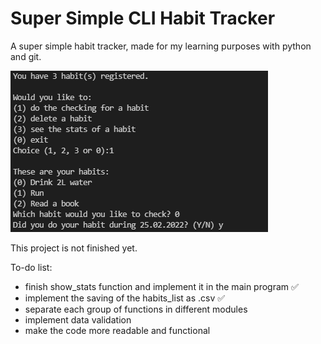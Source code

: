 # Super Simple CLI Habit Tracker
A super simple habit tracker, made for my learning purposes with python and git.

![Example](https://github.com/attrindade/simple-habit-tracker/raw/main/example.PNG)

This project is not finished yet.

To-do list:
* finish show_stats function and implement it in the main program :white_check_mark:
* implement the saving of the habits_list as .csv :white_check_mark:
* separate each group of functions in different modules
* implement data validation
* make the code more readable and functional

